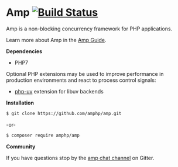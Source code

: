 # Amp [![Build Status](https://travis-ci.org/amphp/amp.svg?branch=v1.0.x)](https://travis-ci.org/amphp/amp)

Amp is a non-blocking concurrency framework for PHP applications.

Learn more about Amp in the [Amp Guide](https://stackedit.io/viewer#!url=https://raw.githubusercontent.com/amphp/amp/master/guide.md).

**Dependencies**

- PHP7

Optional PHP extensions may be used to improve performance in production environments and react to process control signals:

- [php-uv](https://github.com/chobie/php-uv) extension for libuv backends

**Installation**

```bash
$ git clone https://github.com/amphp/amp.git
```

-or-

```bash
$ composer require amphp/amp
```

**Community**

If you have questions stop by the [amp chat channel](https://gitter.im/amphp/amp) on Gitter.
